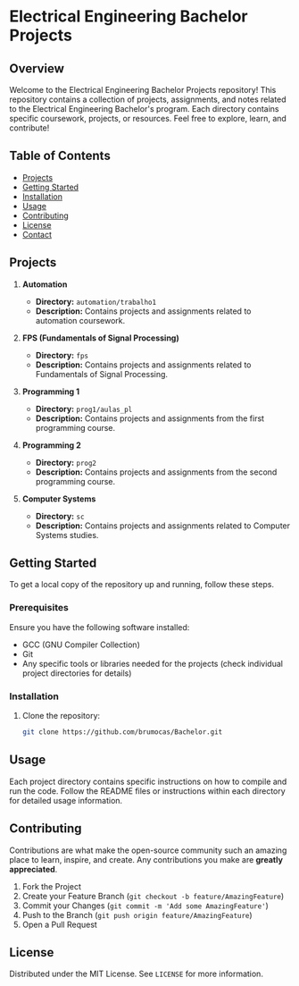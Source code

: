 # Electrical Engineering Bachelor Projects

## Overview

Welcome to the Electrical Engineering Bachelor Projects repository! This repository contains a collection of projects, assignments, and notes related to the Electrical Engineering Bachelor's program. Each directory contains specific coursework, projects, or resources. Feel free to explore, learn, and contribute!

## Table of Contents

- [Projects](#projects)
- [Getting Started](#getting-started)
- [Installation](#installation)
- [Usage](#usage)
- [Contributing](#contributing)
- [License](#license)
- [Contact](#contact)

## Projects

1. **Automation**
   - **Directory:** `automation/trabalho1`
   - **Description:** Contains projects and assignments related to automation coursework.

2. **FPS (Fundamentals of Signal Processing)**
   - **Directory:** `fps`
   - **Description:** Contains projects and assignments related to Fundamentals of Signal Processing.

3. **Programming 1**
   - **Directory:** `prog1/aulas_pl`
   - **Description:** Contains projects and assignments from the first programming course.

4. **Programming 2**
   - **Directory:** `prog2`
   - **Description:** Contains projects and assignments from the second programming course.

5. **Computer Systems**
   - **Directory:** `sc`
   - **Description:** Contains projects and assignments related to Computer Systems studies.

## Getting Started

To get a local copy of the repository up and running, follow these steps.

### Prerequisites

Ensure you have the following software installed:

- GCC (GNU Compiler Collection)
- Git
- Any specific tools or libraries needed for the projects (check individual project directories for details)

### Installation

1. Clone the repository:
   ```sh
   git clone https://github.com/brumocas/Bachelor.git
   ```
   
## Usage

Each project directory contains specific instructions on how to compile and run the code. Follow the README files or instructions within each directory for detailed usage information.

## Contributing

Contributions are what make the open-source community such an amazing place to learn, inspire, and create. Any contributions you make are **greatly appreciated**.

1. Fork the Project
2. Create your Feature Branch (`git checkout -b feature/AmazingFeature`)
3. Commit your Changes (`git commit -m 'Add some AmazingFeature'`)
4. Push to the Branch (`git push origin feature/AmazingFeature`)
5. Open a Pull Request

## License

Distributed under the MIT License. See `LICENSE` for more information.
